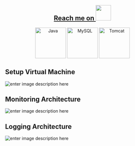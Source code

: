  <h2 align="center"><a href="https://www.linkedin.com/in/tran-bang-710879277/">Reach me on <img src="https://media.giphy.com/media/mGcNjsfWAjY5AEZNw6/giphy.gif" width="50"></h2></a>

<p align="center">
  <img src="https://edent.github.io/SuperTinyIcons/images/svg/java.svg" width="100" title="Java">
  <img src="https://edent.github.io/SuperTinyIcons/images/svg/mysql.svg" width="100" title="MySQL">
  <img src="https://user-images.githubusercontent.com/25181517/183894676-137319b5-1364-4b6a-ba4f-e9fc94ddc4aa.png" width="100" title="Tomcat"/>
 </p>

## Setup Virtual Machine
![enter image description here](https://res.cloudinary.com/dgiozc0lj/image/upload/v1719978018/sy7jrjdjwrlgvh9ckucu.jpg)

## Monitoring Architecture
![enter image description here](https://res.cloudinary.com/dgiozc0lj/image/upload/v1719978018/ilzdcj8tdnajj6p19him.jpg)
## Logging Architecture
![enter image description here](https://res.cloudinary.com/dgiozc0lj/image/upload/v1719978018/aveibai9qfho4e71ovei.jpg)




